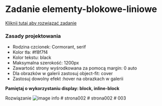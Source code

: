 # Zadanie elementy-blokowe-liniowe
[Kliknij tutaj aby rozwiązać zadanie](https://githubbox.com/Publishing-School/css-elementy-blokowe-liniowe)

### Zasady projektowania
* Rodzina czcionek: Cormorant, serif
* Kolor tła: #f8f7f4
* Kolor tekstu: black
* Maksymalna szerokość: 1200px 
* Zawartość strony wyśrodkowana za pomocą margin: 0 auto
* Dla obrazków w galerii zastosuj object-fit: cover
* Zastosuj dowolny efekt :hover na obrazkach w galerii

**Pamiętaj o wykorzystaniu display: block, inline-block**

Rozwiązanie
![image info](./zadanie.png)
#   s t r o n a 0 0 2  
 #   s t r o n a 0 0 2  
 #   0 0 3  
 